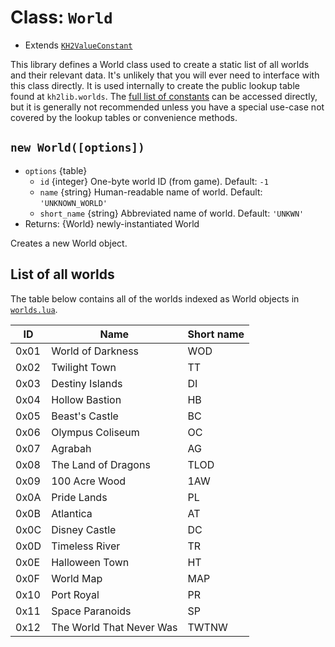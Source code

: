 # Class: `World`

- Extends [`KH2ValueConstant`][kh2valueconstant]

This library defines a World class used to create a static list of all worlds and their relevant data.
It's unlikely that you will ever need to interface with this class directly.
It is used internally to create the public lookup table found at `kh2lib.worlds`.
The [full list of constants][constants] can be accessed directly, but it is generally not recommended
unless you have a special use-case not covered by the lookup tables or convenience methods.

## `new World([options])`

- `options` {table}
  - `id` {integer} One-byte world ID (from game). Default: `-1`
  - `name` {string} Human-readable name of world. Default: `'UNKNOWN_WORLD'`
  - `short_name` {string} Abbreviated name of world. Default: `'UNKWN'`
- Returns: {World} newly-instantiated World

Creates a new World object.

## List of all worlds

The table below contains all of the worlds indexed as World objects in [`worlds.lua`][worlds_code].

| ID   | Name                     | Short name |
| ---- | ------------------------ | ---------- |
| 0x01 | World of Darkness        | WOD        |
| 0x02 | Twilight Town            | TT         |
| 0x03 | Destiny Islands          | DI         |
| 0x04 | Hollow Bastion           | HB         |
| 0x05 | Beast's Castle           | BC         |
| 0x06 | Olympus Coliseum         | OC         |
| 0x07 | Agrabah                  | AG         |
| 0x08 | The Land of Dragons      | TLOD       |
| 0x09 | 100 Acre Wood            | 1AW        |
| 0x0A | Pride Lands              | PL         |
| 0x0B | Atlantica                | AT         |
| 0x0C | Disney Castle            | DC         |
| 0x0D | Timeless River           | TR         |
| 0x0E | Halloween Town           | HT         |
| 0x0F | World Map                | MAP        |
| 0x10 | Port Royal               | PR         |
| 0x11 | Space Paranoids          | SP         |
| 0x12 | The World That Never Was | TWTNW      |

<!-- Reference links -->
[constants]: /docs/reference/constants/README.md
[worlds_code]: /io_packages/kh2lib/constants/worlds.lua
[kh2valueconstant]: /docs/reference/constants/kh2valueconstant.lua
